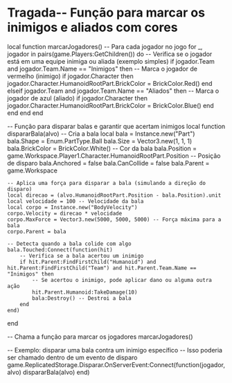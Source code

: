 # Tragada-- Função para marcar os inimigos e aliados com cores
local function marcarJogadores()
    -- Para cada jogador no jogo
    for _, jogador in pairs(game.Players:GetChildren()) do
        -- Verifica se o jogador está em uma equipe inimiga ou aliada (exemplo simples)
        if jogador.Team and jogador.Team.Name == "Inimigos" then
            -- Marca o jogador de vermelho (inimigo)
            if jogador.Character then
                jogador.Character.HumanoidRootPart.BrickColor = BrickColor.Red()
            end
        elseif jogador.Team and jogador.Team.Name == "Aliados" then
            -- Marca o jogador de azul (aliado)
            if jogador.Character then
                jogador.Character.HumanoidRootPart.BrickColor = BrickColor.Blue()
            end
        end
    end
end

-- Função para disparar balas e garantir que acertam inimigos
local function dispararBala(alvo)
    -- Cria a bala
    local bala = Instance.new("Part")
    bala.Shape = Enum.PartType.Ball
    bala.Size = Vector3.new(1, 1, 1)
    bala.BrickColor = BrickColor.White()  -- Cor da bala
    bala.Position = game.Workspace.Player1.Character.HumanoidRootPart.Position -- Posição de disparo
    bala.Anchored = false
    bala.CanCollide = false
    bala.Parent = game.Workspace

    -- Aplica uma força para disparar a bala (simulando a direção do disparo)
    local direcao = (alvo.HumanoidRootPart.Position - bala.Position).unit
    local velocidade = 100 -- Velocidade da bala
    local corpo = Instance.new("BodyVelocity")
    corpo.Velocity = direcao * velocidade
    corpo.MaxForce = Vector3.new(5000, 5000, 5000) -- Força máxima para a bala
    corpo.Parent = bala

    -- Detecta quando a bala colide com algo
    bala.Touched:Connect(function(hit)
        -- Verifica se a bala acertou um inimigo
        if hit.Parent:FindFirstChild("Humanoid") and hit.Parent:FindFirstChild("Team") and hit.Parent.Team.Name == "Inimigos" then
            -- Se acertou o inimigo, pode aplicar dano ou alguma outra ação
            hit.Parent.Humanoid:TakeDamage(10)
            bala:Destroy() -- Destroi a bala
        end
    end)
end

-- Chama a função para marcar os jogadores
marcarJogadores()

-- Exemplo: disparar uma bala contra um inimigo específico
-- Isso poderia ser chamado dentro de um evento de disparo
game.ReplicatedStorage.Disparar.OnServerEvent:Connect(function(jogador, alvo)
    dispararBala(alvo)
end)
